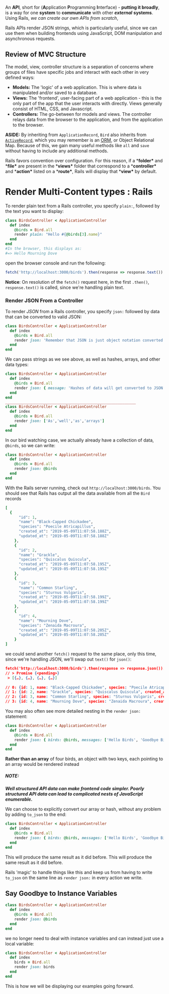 An **API**, short for (**A**pplication **P**rogramming **I**nterface) - **putting it broadly**, is a way for one **system** to **communicate** with other ***external*** **systems**. Using Rails, *we can create our own APIs from scratch*, 

Rails APIs render JSON strings, which is particularly useful, since we can use them when building frontends using JavaScript, DOM manipulation and asynchronous requests.

## Review of MVC Structure

The model, view, controller structure is a separation of concerns where groups of files have specific jobs and interact with each other in very defined ways:

- **Models:** The 'logic' of a web application. This is where data is manipulated and/or saved to a database.
- **Views:** The 'frontend', user-facing part of a web application - this is the only part of the app that the user interacts with directly. Views generally consist of HTML, CSS, and Javascript.
- **Controllers:** The go-between for models and views. The controller relays data from the browser to the application, and from the application to the browser.

**ASIDE:** By inheriting from `ApplicationRecord`, `Bird` also inherits from [`ActiveRecord`](https://guides.rubyonrails.org/active_record_basics.html), which you may remember is an [ORM](https://en.wikipedia.org/wiki/Object-relational_mapping), or Object Relational Map. Because of this, we gain many useful methods like `all` and `save` without having to include any additional methods.

Rails favors convention over configuration. For this reason, if a ***folder\*** and ***file\*** are present in the ***views\*** folder that correspond to a ***controller\*** and ***action\*** listed on a ***route\***, Rails will display that ***view\*** by default.

# Render Multi-Content types : Rails

To render plain text from a Rails controller, you specify `plain:`, followed by the text you want to display:

```ruby
class BirdsController < ApplicationController
  def index
    @birds = Bird.all
    render plain: "Hello #{@birds[3].name}"
  end
end
#In the browser, this displays as:
#=> Hello Mourning Dove
```

open the browser console and run the following:

```js
fetch('http://localhost:3000/birds').then(response => response.text()).then(text => console.log(text))
```

**Notice**: On resolution of the `fetch()` request here, in the first `.then()`, `response.text()` is called, since we're handling plain text.

### Render JSON From a Controller

To render *JSON* from a Rails controller, you specify `json:` followed by data that can be converted to valid JSON:

```ruby
class BirdsController < ApplicationController
  def index
    @birds = Bird.all
    render json: 'Remember that JSON is just object notation converted to string data, so strings also work here'
  end
end
```

We can pass strings as we see above, as well as hashes, arrays, and other data types:

```ruby
class BirdsController < ApplicationController
  def index
    @birds = Bird.all
    render json: { message: 'Hashes of data will get converted to JSON' }
  end
end
__________________________________________________________
class BirdsController < ApplicationController
  def index
    @birds = Bird.all
    render json: ['As','well','as','arrays']
  end
end
```

In our bird watching case, we actually already have a collection of data, `@birds`, so we can write:

```ruby
class BirdsController < ApplicationController
  def index
    @birds = Bird.all
    render json: @birds
  end
end
```

With the Rails server running, check out `http://localhost:3000/birds`. You should see that Rails has output all the data available from all the `Bird` records

```ruby
[
  {
      "id": 1,
      "name": "Black-Capped Chickadee",
      "species": "Poecile Atricapillus",
      "created_at": "2019-05-09T11:07:58.188Z",
      "updated_at": "2019-05-09T11:07:58.188Z"
    },
    {
      "id": 2,
      "name": "Grackle",
      "species": "Quiscalus Quiscula",
      "created_at": "2019-05-09T11:07:58.195Z",
      "updated_at": "2019-05-09T11:07:58.195Z"
    },
    {
      "id": 3,
      "name": "Common Starling",
      "species": "Sturnus Vulgaris",
      "created_at": "2019-05-09T11:07:58.199Z",
      "updated_at": "2019-05-09T11:07:58.199Z"
    },
    {
      "id": 4,
      "name": "Mourning Dove",
      "species": "Zenaida Macroura",
      "created_at": "2019-05-09T11:07:58.205Z",
      "updated_at": "2019-05-09T11:07:58.205Z"
    }
]
```

we could send another `fetch()` request to the same place, only this time, since we're handling JSON, we'll swap out `text()` for `json()`:

```json
fetch('http://localhost:3000/birds').then(response => response.json()).then(object => console.log(object))
// > Promise {<pending>}
 > [{…}, {…}, {…}, {…}]
 
// 0: {id: 1, name: "Black-Capped Chickadee", species: "Poecile Atricapillus", created_at: "2019-05-09T11:07:58.188Z", updated_at: "2019-05-09T11:07:58.188Z"}
// 1: {id: 2, name: "Grackle", species: "Quiscalus Quiscula", created_at: "2019-05-09T11:07:58.195Z", updated_at: "2019-05-09T11:07:58.195Z"}
// 2: {id: 3, name: "Common Starling", species: "Sturnus Vulgaris", created_at: "2019-05-09T11:07:58.199Z", updated_at: "2019-05-09T11:07:58.199Z"}
// 3: {id: 4, name: "Mourning Dove", species: "Zenaida Macroura", created_at: "2019-05-09T11:07:58.205Z", updated_at: "2019-05-09T11:07:58.205Z"}
```

You may also often see more detailed nesting in the `render json:` statement:

```ruby
class BirdsController < ApplicationController
  def index
    @birds = Bird.all
    render json: { birds: @birds, messages: ['Hello Birds', 'Goodbye Birds'] }
  end
end
```

**Rather than an array** of four birds, an object with two keys, each pointing to an array would be rendered instead

##### NOTE:

***Well structured API data can make frontend code simpler. Poorly structured API data can lead to complicated nests of JavaScript enumerable.***

We can choose to explicitly convert our array or hash, without any problem by adding `to_json` to the end:

```RUBY
class BirdsController < ApplicationController
  def index
    @birds = Bird.all
    render json: { birds: @birds, messages: ['Hello Birds', 'Goodbye Birds'] }.to_json
  end
end
```

This will produce the same result as it did before. This will produce the same result as it did before.

Rails  'magic' to handle things like this and keep us from having to write `to_json` on the same line as `render json:` in every action we write.

## Say Goodbye to Instance Variables

```RUBY
class BirdsController < ApplicationController
  def index
    @birds = Bird.all
    render json: @birds
  end
end
```

we no longer need to deal with instance variables and can instead just use a local variable:

```RUBY
class BirdsController < ApplicationController
  def index
    birds = Bird.all
    render json: birds
  end
end
```

This is how we will be displaying our examples going forward.
